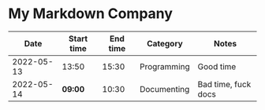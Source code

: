 # My Markdown Company

| Date       | Start time | End time | Category    | Notes               |
| ---------- | ---------- | -------- | ----------- | ------------------- |
| 2022-05-13 | 13:50      | 15:30    | Programming | Good time           |
| 2022-05-14 | **09:00**  | 10:30    | Documenting | Bad time, fuck docs |
